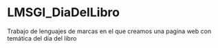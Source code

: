 # LMSGI_DiaDelLibro
Trabajo de lenguajes de marcas en el que creamos una pagina web con temática del día del libro
